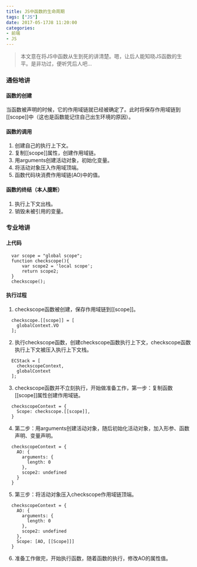 ```yaml
---
title: JS中函数的生命周期
tags: ["JS"]
date: 2017-05-17J8 11:20:00
categories:
- 前端
- JS
---
```

> 本文意在将JS中函数从生到死的讲清楚。嗯，让后人能知晓JS函数的生平。是非功过，便听凭后人吧...

<!-- more -->
### 通俗地讲
#### 函数的创建
当函数被声明的时候，它的作用域链就已经被确定了。此时将保存作用域链到[[scope]]中（这也是函数能记住自己出生环境的原因）。
#### 函数的调用
1. 创建自己的执行上下文。
2. 复制[[scope]]属性，创建作用域链。
3. 用arguments创建活动对象，初始化变量。
4. 将活动对象压入作用域顶端。
5. 函数代码块消费作用域链(AO)中的值。

#### 函数的终结（本人臆断）
1. 执行上下文出栈。
2. 销毁未被引用的变量。
### 专业地讲
#### 上代码
```JS
  var scope = "global scope";
  function checkscope(){
      var scope2 = 'local scope';
      return scope2;
  }
  checkscope();
```
#### 执行过程
1. checkscope函数被创建，保存作用域链到[[scope]]。
```JS
  checkscope.[[scope]] = [
    globalContext.VO
  ];
```
2. 执行checkscope函数，创建checkscope函数执行上下文，checkscope函数执行上下文被压入执行上下文栈。
```JS
  ECStack = [
    checkscopeContext,
    globalContext
  ];
```
3. checkscope函数并不立刻执行，开始做准备工作，第一步：复制函数[[scope]]属性创建作用域链。
```JS
  checkscopeContext = {
    Scope: checkscope.[[scope]],
  }
```
4. 第二步：用arguments创建活动对象，随后初始化活动对象，加入形参、函数声明、变量声明。
```JS
  checkscopeContext = {
    AO: {
      arguments: {
        length: 0
      },
      scope2: undefined
    }
  }
```
5. 第三步：将活动对象压入checkscope作用域链顶端。
```JS
  checkscopeContext = {
    AO: {
      arguments: {
        length: 0
      },
      scope2: undefined
    },
    Scope: [AO, [[Scope]]]
  }
```
6. 准备工作做完，开始执行函数，随着函数的执行，修改AO的属性值。
